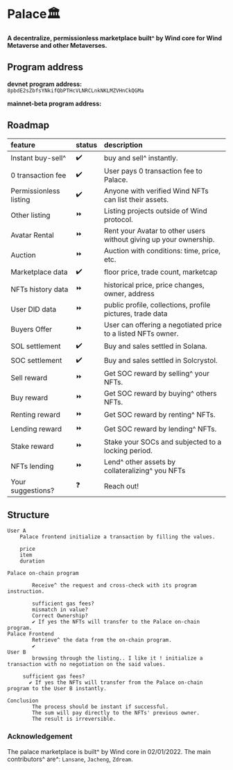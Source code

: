 # Palace🏛️

**A decentralize, permissionless marketplace built^ by Wind core for Wind Metaverse and other Metaverses.**

## Program address
**devnet program address:**<br>`8pbdE2sZbfsYNkifQbPTHcVLNRCLnkNKLMZVHnCkQGMa`

**mainnet-beta program address:**

## Roadmap
|feature|status|description|
|:---|:---|:---|
|Instant buy-sell^|✔️|buy and sell^ instantly.|
|0 transaction fee|✔️|User pays 0 transaction fee to Palace.|
|Permissionless listing|✔️|Anyone with verified Wind NFTs can list their assets.|
|Other listing|⏩|Listing projects outside of Wind protocol.|
|Avatar Rental|⏩|Rent your Avatar to other users without giving up your ownership.|
|Auction|⏩|Auction with conditions: time, price, etc.|
|Marketplace data|✔️|floor price, trade count, marketcap|
|NFTs history data|⏩|historical price, price changes, owner, address|
|User DID data|⏩|public profile, collections, profile pictures, trade data|
|Buyers Offer|⏩|User can offering a negotiated price to a listed NFTs owner.|
|SOL settlement|✔️|Buy and sales settled in Solana.|
|SOC settlement|✔️|Buy and sales settled in Solcrystol.|
|Sell reward|⏩|Get SOC reward by selling^ your NFTs.|
|Buy reward|⏩|Get SOC reward by buying^ others NFTs.|
|Renting reward|⏩|Get SOC reward by renting^ NFTs.|
|Lending reward|⏩|Get SOC reward by lending^ NFTs.|
|Stake reward|⏩|Stake your SOCs and subjected to a locking period.|
|NFTs lending|⏩|Lend^ other assets by collateralizing^ you NFTs|
|Your suggestions?|❓|Reach out!|

## Structure
```
User A
    Palace frontend initialize a transaction by filling the values.

    price 
    item 
    duration 
        
Palace on-chain program 
        
        Receive^ the request and cross-check with its program instruction.
        
        sufficient gas fees? 
        mismatch in value? 
        Correct Ownership?
        ✔️ If yes the NFTs will transfer to the Palace on-chain program. 
Palace Frontend 
        Retrieve^ the data from the on-chain program. 
        ✔️
User B 
        browsing through the listing.. I like it ! initialize a transaction with no negotiation on the said values.
    
     sufficient gas fees? 
       ✔️ If yes the NFTs will transfer from the Palace on-chain program to the User B instantly.
        
Conclusion 
        The process should be instant if successful.         
        The sum will pay directly to the NFTs' previous owner.
        The result is irreversible.
```

### Acknowledgement
The palace marketplace is built^ by Wind core in 02/01/2022. The main contributors^ are^: `Lansane`, `Jacheng`, `Zdream`.
